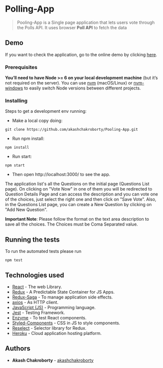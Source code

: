 # Polling-App

> Pooling-App is a Single page application that lets users vote through the Polls API. It uses browser **Poll API** to fetch the data

## Demo

If you want to check the application, go to the online demo by clicking [here](https://pooling-app-live.herokuapp.com/).

### Prerequisites

**You’ll need to have Node >= 6 on your local development machine** (but it’s not required on the server). You can use [nvm](https://github.com/creationix/nvm#installation) (macOS/Linux) or [nvm-windows](https://github.com/coreybutler/nvm-windows#node-version-manager-nvm-for-windows) to easily switch Node versions between different projects.

### Installing

Steps to get a development env running:

- Make a local copy doing:

```
git clone https://github.com/akashchakroborty/Pooling-App.git
```

- Run npm install:

```
npm install
```

- Run start:

```
npm start
```

- Then open http://localhost:3000/ to see the app.

The application list's all the Questions on the initial page (Questions List page). On clicking on "Vote Now" in one of them you will be redirected to Question Details Page and can access the description and you can vote one of the choices, just select the right one and then click on "Save Vote".
Also, in the Questions List page, you can create a New Question by clicking on "Add New Question".

**Important Note**: Please follow the format on the text area description to save all the choices. The Choices must be Coma Separated value.

## Running the tests

To run the automated tests please run

```
npm test
```

## Technologies used

- [React](https://github.com/facebook/create-react-app) - The web Library.
- [Redux](https://redux.js.org/) - A Predictable State Container for JS Apps.
- [Redux-Saga](https://github.com/redux-saga/redux-saga) - To manage application side effects.
- [axios](https://github.com/axios/axios) - As HTTP client.
- [JavaScript (JS)](https://developer.mozilla.org/en-US/docs/Web/JavaScript) - Programming language.
- [Jest](https://jestjs.io/en/) - Testing Framework.
- [Enzyme](https://github.com/airbnb/enzyme) - To test React components.
- [Styled-Components](https://github.com/styled-components/styled-components) - CSS in JS to style components.
- [Reselect](https://github.com/reduxjs/reselect) - Selector library for Redux.
- [Heroku](https://dashboard.heroku.com/) - Cloud application hosting platform.

## Authors

- **Akash Chakroborty** - [akashchakroborty](https://github.com/akashchakroborty)
